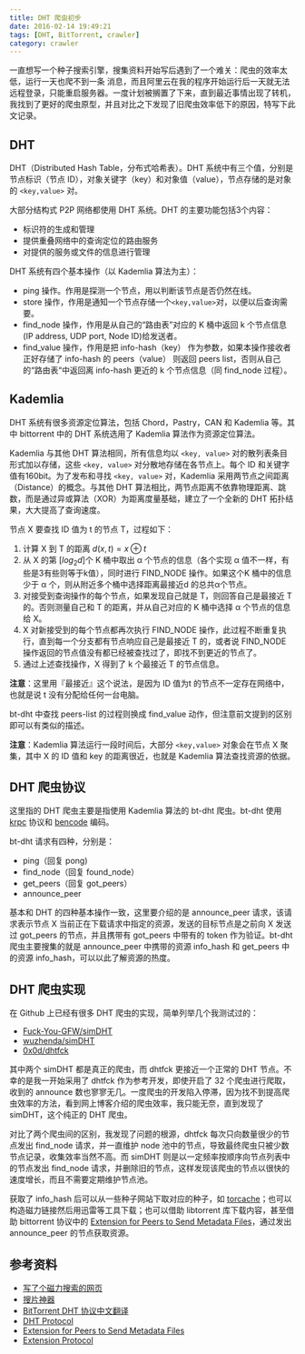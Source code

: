 ```yaml
---
title: DHT 爬虫初步
date: 2016-02-14 19:49:21
tags: [DHT, BitTorrent, crawler]
category: crawler
---
```


一直想写一个种子搜索引擎，搜集资料开始写后遇到了一个难关：爬虫的效率太低，运行一天也爬不到一条
消息，而且阿里云在我的程序开始运行后一天就无法远程登录，只能重启服务器。一度计划被搁置了下来，直到最近事情出现了转机，我找到了更好的爬虫原型，并且对比之下发现了旧爬虫效率低下的原因，特写下此文记录。

<!--more-->
## DHT

DHT（Distributed Hash Table，分布式哈希表）。DHT 系统中有三个值，分别是节点标识（节点 ID），对象关键字（key）和对象值（value），节点存储的是对象的 `<key,value>` 对。

大部分结构式 P2P 网络都使用 DHT 系统。DHT 的主要功能包括3个内容：

- 标识符的生成和管理
- 提供重叠网络中的查询定位的路由服务
- 对提供的服务或文件的信息进行管理

DHT 系统有四个基本操作（以 Kademlia 算法为主）：

- ping 操作。作用是探测一个节点，用以判断该节点是否仍然在线。
- store 操作，作用是通知一个节点存储一个`<key,value>`对，以便以后查询需要。
- find_node 操作，作用是从自己的“路由表”对应的 K 桶中返回 k 个节点信息(IP address, UDP port, Node ID)给发送者。
- find_value 操作，作用是把 info-hash（key） 作为参数，如果本操作接收者正好存储了 info-hash 的 peers（value） 则返回 peers list，否则从自己的“路由表“中返回离 info-hash 更近的 k 个节点信息（同 find_node 过程）。

## Kademlia

DHT 系统有很多资源定位算法，包括 Chord，Pastry，CAN 和 Kademlia 等。其中 bittorrent 中的 DHT 系统选用了 Kademlia 算法作为资源定位算法。

Kademlia 与其他 DHT 算法相同，所有信息均以 `<key, value>` 对的散列表条目形式加以存储，这些 `<key, value>` 对分散地存储在各节点上。每个 ID 和关键字值有160bit。为了发布和寻找 `<key, value>` 对，Kademlia 采用两节点之间距离（Distance）的概念。与其他 DHT 算法相比，两节点距离不依靠物理距离、跳数，而是通过异或算法（XOR）为距离度量基础，建立了一个全新的 DHT 拓扑结果，大大提高了查询速度。

节点 X 要查找 ID 值为 t 的节点 T，过程如下：

1. 计算 X 到 T 的距离 $d(x, t) = x \oplus t$
2. 从 X 的第 [$log_2 d$]个 K 桶中取出 α 个节点的信息（各个实现 α 值不一样，有些是3有些则等于k值），同时进行 FIND_NODE 操作。如果这个K 桶中的信息少于 α 个，则从附近多个桶中选择距离最接近d 的总共α个节点。
3. 对接受到查询操作的每个节点，如果发现自己就是 T，则回答自己是最接近 T 的。否则测量自己和 T 的距离，并从自己对应的 K 桶中选择 α 个节点的信息给 X。
4. X 对新接受到的每个节点都再次执行 FIND_NODE 操作，此过程不断重复执行，直到每一个分支都有节点响应自己是最接近 T 的，或者说 FIND_NODE 操作返回的节点值没有都已经被查找过了，即找不到更近的节点了。
5. 通过上述查找操作，X 得到了 k 个最接近 T 的节点信息。

**注意**：这里用『最接近』这个说法，是因为 ID 值为t 的节点不一定存在网络中，也就是说 t 没有分配给任何一台电脑。

bt-dht 中查找 peers-list 的过程则换成 find_value 动作，但注意前文提到的区别即可以有类似的描述。

**注意**：Kademlia 算法运行一段时间后，大部分 `<key,value>` 对象会在节点 X 聚集，其中 X 的 ID 值和 key 的距离很近，也就是 Kademlia 算法查找资源的依据。

## DHT 爬虫协议

这里指的 DHT 爬虫主要是指使用 Kademlia 算法的 bt-dht 爬虫。bt-dht 使用 [krpc](http://www.bittorrent.org/beps/bep_0005.html) 协议和 [bencode](http://www.wikiwand.com/zh/Bencode) 编码。

bt-dht 请求有四种，分别是：

- ping（回复 pong)
- find_node（回复 found_node）
- get_peers（回复 got_peers）
- announce_peer

基本和 DHT 的四种基本操作一致，这里要介绍的是 announce_peer 请求，该请求表示节点 X 当前正在下载请求中指定的资源，发送的目标节点是之前向 X 发送过 got_peers 的节点，并且携带有 got_peers 中带有的 token 作为验证。bt-dht 爬虫主要搜集的就是 announce_peer 中携带的资源 info_hash 和 get_peers 中的资源 info_hash，可以以此了解资源的热度。

## DHT 爬虫实现

在 Github 上已经有很多 DHT 爬虫的实现，简单列举几个我测试过的：

- [Fuck-You-GFW/simDHT](https://github.com/Fuck-You-GFW/simDHT)
- [wuzhenda/simDHT](https://github.com/wuzhenda/simDHT)
- [0x0d/dhtfck](https://github.com/0x0d/dhtfck)

其中两个 simDHT 都是真正的爬虫，而 dhtfck 更接近一个正常的 DHT 节点。不幸的是我一开始采用了 dhtfck 作为参考开发，即使开启了 32 个爬虫进行爬取，收到的 announce 数也寥寥无几。一度爬虫的开发陷入停滞，因为找不到提高爬虫效率的方法，看到网上博客介绍的爬虫效率，我只能无奈，直到发现了 simDHT，这个纯正的 DHT 爬虫。

对比了两个爬虫间的区别，我发现了问题的根源，dhtfck 每次只向数量很少的节点发出 find_node 请求，并一直维护 node 池中的节点，导致最终爬虫只被少数节点记录，收集效率当然不高。而 simDHT 则是以一定频率按顺序向节点列表中的节点发出 find_node 请求，并删除旧的节点，这样发现该爬虫的节点以很快的速度增长，而且不需要定期维护节点池。

获取了 info_hash 后可以从一些种子网站下取对应的种子，如 [torcache](http://torcache.net/)；也可以构造磁力链接然后用迅雷等工具下载；也可以借助 libtorrent 库下载内容，甚至借助 bittorrent 协议中的 [Extension for Peers to Send Metadata Files](http://www.bittorrent.org/beps/bep_0009.html)，通过发出 announce_peer 的节点获取资源。

## 参考资料

- [写了个磁力搜索的网页](http://xiaoxia.org/2013/05/11/magnet-search-engine/)
- [搜片神器](http://www.cnblogs.com/miao31/p/3332819.html)
- [BitTorrent DHT 协议中文翻译](http://justjavac.com/other/2015/02/01/bittorrent-dht-protocol.html)
- [DHT Protocol](http://www.bittorrent.org/beps/bep_0005.html)
- [Extension for Peers to Send Metadata Files](http://www.bittorrent.org/beps/bep_0009.html)
- [Extension Protocol](http://www.bittorrent.org/beps/bep_0010.html)
 




